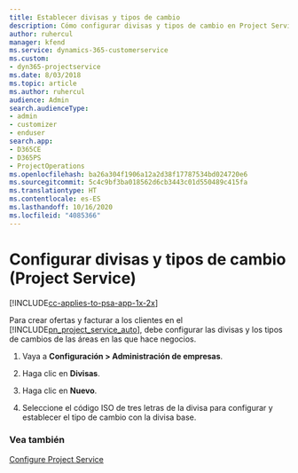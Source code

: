 ```yaml
---
title: Establecer divisas y tipos de cambio
description: Cómo configurar divisas y tipos de cambio en Project Service
author: ruhercul
manager: kfend
ms.service: dynamics-365-customerservice
ms.custom:
- dyn365-projectservice
ms.date: 8/03/2018
ms.topic: article
ms.author: ruhercul
audience: Admin
search.audienceType:
- admin
- customizer
- enduser
search.app:
- D365CE
- D365PS
- ProjectOperations
ms.openlocfilehash: ba26a304f1906a12a2d38f17787534bd024720e6
ms.sourcegitcommit: 5c4c9bf3ba018562d6cb3443c01d550489c415fa
ms.translationtype: HT
ms.contentlocale: es-ES
ms.lasthandoff: 10/16/2020
ms.locfileid: "4085366"
---
```

# <a name="set-up-currencies-and-exchange-rates-project-service"></a>Configurar divisas y tipos de cambio (Project Service)

[!INCLUDE[cc-applies-to-psa-app-1x-2x](../includes/cc-applies-to-psa-app-1x-2x.md)]

Para crear ofertas y facturar a los clientes en el [!INCLUDE[pn_project_service_auto](../includes/pn-project-service-auto.md)], debe configurar las divisas y los tipos de cambios de las áreas en las que hace negocios.  
  
1.  Vaya a **Configuración > Administración de empresas**.  
  
2.  Haga clic en **Divisas**.  
  
3.  Haga clic en **Nuevo**.  
  
4.  Seleccione el código ISO de tres letras de la divisa para configurar y establecer el tipo de cambio con la divisa base.  
  
### <a name="see-also"></a>Vea también  
 [Configure Project Service](../psa/configure.md)
